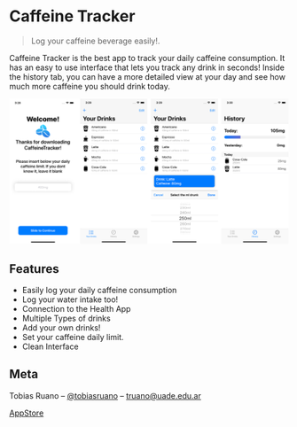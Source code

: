 # Caffeine Tracker
> Log your caffeine beverage easily!.

Caffeine Tracker is the best app to track your daily caffeine consumption. It has an easy to use interface that lets you track any drink in seconds! 
Inside the history tab, you can have a more detailed view at your day and see how much more caffeine you should drink today.

![](header.png)

## Features
* Easily log your daily caffeine consumption
* Log your water intake too!
* Connection to the Health App
* Multiple Types of drinks
* Add your own drinks!
* Set your caffeine daily limit.
* Clean Interface

## Meta

Tobias Ruano – [@tobiasruano](https://twitter.com/tobiasruano) – truano@uade.edu.ar

[AppStore](https://itunes.apple.com/app/caffeinetracker/id1476993081?l=es&ls=1&mt=8)
